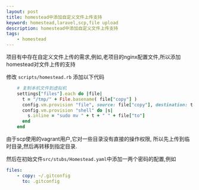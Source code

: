 ```yaml
---
layout: post
title: homestead中添加自定义文件上传支持
keyword: homestead,laravel,scp,file upload
description: homestead中添加自定义文件上传支持
tags: 
    - homestead
---
```


项目有中存在自定义文件上传的需求,例如,老项目的nginx配置文件,所以添加homestead对文件上传的支持

修改 `scripts/homestead.rb` 添加以下代码

```ruby
    # 复制本机文件到虚拟机
    settings["files"].each do |file|
      t = "/tmp/" + File.basename( file["copy"] )
      config.vm.provision "file", source: file["copy"], destination: t
      config.vm.provision "shell" do |s|
        s.inline = "sudo mv " + t + " " + file["to"]
      end
    end
```
由于scp使用的vagrant用户,它对一些目录没有直接的操作权限, 所以先上传到临时目录,然后再转移到指定目录.

然后在初始文件`src/stubs/Homestead.yaml`中添加一两个密码的配置,例如

```yaml
files:
    - copy: ~/.gitconfig
      to: .gitconfig

```

